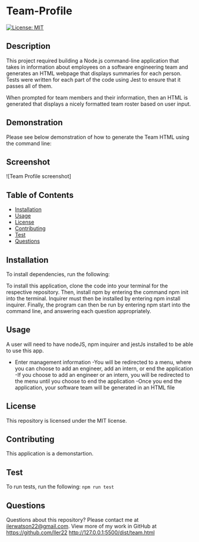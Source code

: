 # Team-Profile

[![License: MIT](https://img.shields.io/badge/License-MIT-yellow.svg)](https://opensource.org/licenses/MIT)

## Description

This project required building a Node.js command-line application that takes in information about employees on a software engineering team and generates an HTML webpage that displays summaries for each person. Tests were written for each part of the code using Jest to ensure that it passes all of them.

When prompted for team members and their information, then an HTML is generated that displays a nicely formatted team roster based on user input.

## Demonstration

Please see below demonstration of how to generate the Team HTML using the command line:

## Screenshot

![Team Profile screenshot]

## Table of Contents

- [Installation](#installation)
- [Usage](#usage)
- [License](#license)
- [Contributing](#contributing)
- [Test](#test)
- [Questions](#questions)

## Installation

To install dependencies, run the following:

To install this application, clone the code into your terminal for the respective repository. Then, install npm by entering the command npm init into the terminal. Inquirer must then be installed by entering npm install inquirer. Finally, the program can then be run by entering npm start into the command line, and answering each question appropriately.

## Usage

A user will need to have nodeJS, npm inquirer and jestJs installed to be able to use this app.

- Enter management information
  -You will be redirected to a menu, where you can choose to add an engineer, add an intern, or end the application
  -If you choose to add an engineer or an intern, you will be redirected to the menu until you choose to end the application
  -Once you end the application, your software team will be generated in an HTML file

## License

This repository is licensed under the MIT license.

## Contributing

This application is a demonstartion.

## Test

To run tests, run the following:
`npm run test`

## Questions

Questions about this repository? Please contact me at [ilerwatson22@gmail.com](mailto:ilerwatson22@gmail.com). View more of my work in GitHub at https://github.com/Iler22
http://127.0.0.1:5500/dist/team.html
